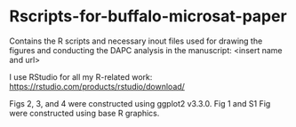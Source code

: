 # Rscripts-for-buffalo-microsat-paper
Contains the R scripts and necessary inout files used for drawing the figures and conducting the DAPC analysis in the manuscript: &lt;insert name and url>

I use RStudio for all my R-related work: https://rstudio.com/products/rstudio/download/

Figs 2, 3, and 4 were constructed using ggplot2 v3.3.0.
Fig 1 and S1 Fig were constructed using base R graphics.
